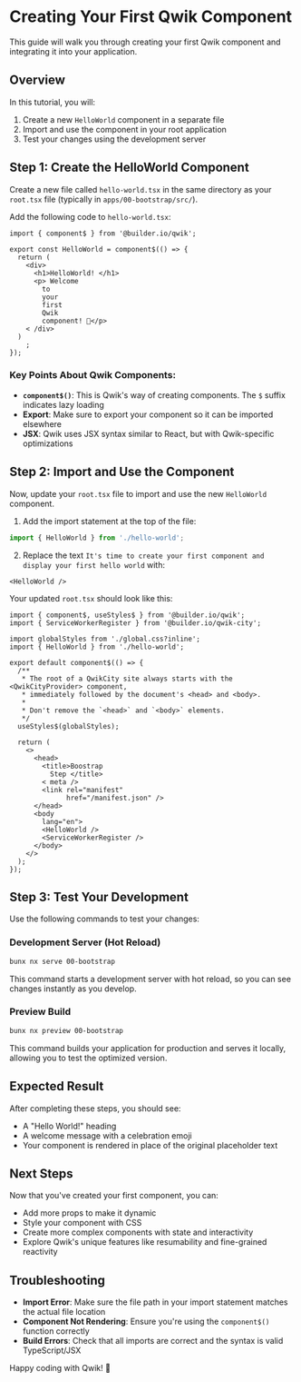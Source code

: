 # Creating Your First Qwik Component

This guide will walk you through creating your first Qwik component and integrating it into your application.

## Overview

In this tutorial, you will:

1. Create a new `HelloWorld` component in a separate file
2. Import and use the component in your root application
3. Test your changes using the development server

## Step 1: Create the HelloWorld Component

Create a new file called `hello-world.tsx` in the same directory as your `root.tsx` file (typically in `apps/00-bootstrap/src/`).

Add the following code to `hello-world.tsx`:

```tsx
import { component$ } from '@builder.io/qwik';

export const HelloWorld = component$(() => {
  return (
    <div>
      <h1>HelloWorld! </h1>
      <p> Welcome
        to
        your
        first
        Qwik
        component! 🎉</p>
    < /div>
  )
    ;
});
```

### Key Points About Qwik Components:

- **`component$()`**: This is Qwik's way of creating components. The `$` suffix indicates lazy loading
- **Export**: Make sure to export your component so it can be imported elsewhere
- **JSX**: Qwik uses JSX syntax similar to React, but with Qwik-specific optimizations

## Step 2: Import and Use the Component

Now, update your `root.tsx` file to import and use the new `HelloWorld` component.

1. Add the import statement at the top of the file:

```typescript
import { HelloWorld } from './hello-world';
```

2. Replace the text `It's time to create your first component and display your first hello world` with:

```tsx
<HelloWorld />
```

Your updated `root.tsx` should look like this:

```tsx
import { component$, useStyles$ } from '@builder.io/qwik';
import { ServiceWorkerRegister } from '@builder.io/qwik-city';

import globalStyles from './global.css?inline';
import { HelloWorld } from './hello-world';

export default component$(() => {
  /**
   * The root of a QwikCity site always starts with the <QwikCityProvider> component,
   * immediately followed by the document's <head> and <body>.
   *
   * Don't remove the `<head>` and `<body>` elements.
   */
  useStyles$(globalStyles);

  return (
    <>
      <head>
        <title>Boostrap
          Step </title>
        < meta />
        <link rel="manifest"
              href="/manifest.json" />
      </head>
      <body
        lang="en">
        <HelloWorld />
        <ServiceWorkerRegister />
      </body>
    </>
  );
});
```

## Step 3: Test Your Development

Use the following commands to test your changes:

### Development Server (Hot Reload)

```bash
bunx nx serve 00-bootstrap
```

This command starts a development server with hot reload, so you can see changes instantly as you develop.

### Preview Build

```bash
bunx nx preview 00-bootstrap
```

This command builds your application for production and serves it locally, allowing you to test the optimized version.

## Expected Result

After completing these steps, you should see:

- A "Hello World!" heading
- A welcome message with a celebration emoji
- Your component is rendered in place of the original placeholder text

## Next Steps

Now that you've created your first component, you can:

- Add more props to make it dynamic
- Style your component with CSS
- Create more complex components with state and interactivity
- Explore Qwik's unique features like resumability and fine-grained reactivity

## Troubleshooting

- **Import Error**: Make sure the file path in your import statement matches the actual file location
- **Component Not Rendering**: Ensure you're using the `component$()` function correctly
- **Build Errors**: Check that all imports are correct and the syntax is valid TypeScript/JSX

Happy coding with Qwik! 🚀
